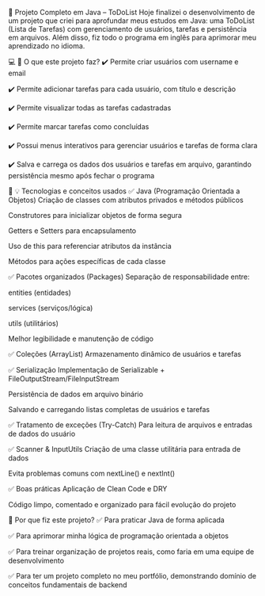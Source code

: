 🚀 Projeto Completo em Java – ToDoList
Hoje finalizei o desenvolvimento de um projeto que criei para aprofundar meus estudos em Java: uma ToDoList (Lista de Tarefas) com gerenciamento de usuários, tarefas e persistência em arquivos.
Além disso, fiz todo o programa em inglês para aprimorar meu aprendizado no idioma.

💻 📝 O que este projeto faz?
✔️ Permite criar usuários com username e email

✔️ Permite adicionar tarefas para cada usuário, com título e descrição

✔️ Permite visualizar todas as tarefas cadastradas

✔️ Permite marcar tarefas como concluídas

✔️ Possui menus interativos para gerenciar usuários e tarefas de forma clara

✔️ Salva e carrega os dados dos usuários e tarefas em arquivo, garantindo persistência mesmo após fechar o programa

🔧 💡 Tecnologias e conceitos usados
✅ Java (Programação Orientada a Objetos)
Criação de classes com atributos privados e métodos públicos

Construtores para inicializar objetos de forma segura

Getters e Setters para encapsulamento

Uso de this para referenciar atributos da instância

Métodos para ações específicas de cada classe

✅ Pacotes organizados (Packages)
Separação de responsabilidade entre:

entities (entidades)

services (serviços/lógica)

utils (utilitários)

Melhor legibilidade e manutenção de código

✅ Coleções (ArrayList)
Armazenamento dinâmico de usuários e tarefas

✅ Serialização
Implementação de Serializable + FileOutputStream/FileInputStream

Persistência de dados em arquivo binário

Salvando e carregando listas completas de usuários e tarefas

✅ Tratamento de exceções (Try-Catch)
Para leitura de arquivos e entradas de dados do usuário

✅ Scanner & InputUtils
Criação de uma classe utilitária para entrada de dados

Evita problemas comuns com nextLine() e nextInt()

✅ Boas práticas
Aplicação de Clean Code e DRY

Código limpo, comentado e organizado para fácil evolução do projeto

🎯 Por que fiz este projeto?
✅ Para praticar Java de forma aplicada

✅ Para aprimorar minha lógica de programação orientada a objetos

✅ Para treinar organização de projetos reais, como faria em uma equipe de desenvolvimento

✅ Para ter um projeto completo no meu portfólio, demonstrando domínio de conceitos fundamentais de backend

